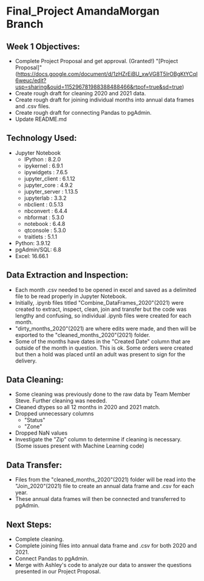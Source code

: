 # Final_Project AmandaMorgan Branch

## Week 1 Objectives:
- Complete Project Proposal and get approval. (Granted!)
"[Project Proposal]"(https://docs.google.com/document/d/1zHZrEiBU_xwVG8T5lrOBgKtYCqI6weuc/edit?usp=sharing&ouid=115296781988388488466&rtpof=true&sd=true)
- Create rough draft for cleaning 2020 and 2021 data.
- Create rough draft for joining individual months into annual data frames and .csv files.
- Create rough draft for connecting Pandas to pgAdmin.
- Update README.md

## Technology Used:
- Jupyter Notebook
  - IPython          : 8.2.0
  - ipykernel        : 6.9.1
  - ipywidgets       : 7.6.5
  - jupyter_client   : 6.1.12
  - jupyter_core     : 4.9.2
  - jupyter_server   : 1.13.5
  - jupyterlab       : 3.3.2
  - nbclient         : 0.5.13
  - nbconvert        : 6.4.4
  - nbformat         : 5.3.0
  - notebook         : 6.4.8
  - qtconsole        : 5.3.0
  - traitlets        : 5.1.1
- Python: 	3.9.12
- pgAdmin/SQL: 6.8
- Excel: 16.66.1

## Data Extraction and Inspection:
- Each month .csv needed to be opened in excel and saved as a delimited file to be read properly in Jupyter Notebook.
- Initially, .ipynb files titled "Combine_DataFrames_2020"(2021) were created to extract, inspect, clean, join and transfer but the code was lengthy and confusing, so individual .ipynb files were created for each month. 
- "dirty_months_2020"(2021) are where edits were made, and then will be exported to the "cleaned_months_2020"(2021) folder. 
- Some of the months have dates in the "Created Date" column that are outside of the month in question. This is ok. Some orders were created but then a hold was placed until an adult was present to sign for the delivery. 


## Data Cleaning:
- Some cleaning was previously done to the raw data by Team Member Steve. Further cleaning was needed.
- Cleaned dtypes so all 12 months in 2020 and 2021 match.
- Dropped unnecessary columns
  - "Status"
  - "Zone"
- Dropped NaN values 
- Investigate the "Zip" column to determine if cleaning is necessary. (Some issues present with Machine Learning code)


## Data Transfer:
- Files from the "cleaned_months_2020"(2021) folder will be read into the "Join_2020"(2021) file to create an annual data frame and .csv for each year. 
- These annual data frames will then be connected and transferred to pgAdmin.

## Next Steps:
- Complete cleaning.
- Complete joining files into annual data frame and .csv for both 2020 and 2021.
- Connect Pandas to pgAdmin.
- Merge with Ashley's code to analyze our data to answer the questions presented in our Project Proposal.
